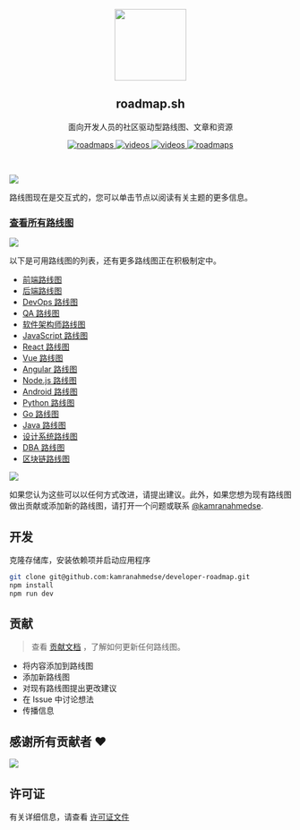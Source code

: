 <p align="center">
  <img src="public/brand.png" height="128">
  <h2 align="center">roadmap.sh</h2>
  <p align="center">面向开发人员的社区驱动型路线图、文章和资源<p>
  <p align="center">
    <a href="https://roadmap.sh/roadmaps">
    	<img src="https://img.shields.io/badge/-Roadmaps%20-0a0a0a.svg?style=flat&colorA=0a0a0a" alt="roadmaps" />
    </a>
    <a href="https://youtube.com/theroadmap?sub_confirmation=1">
    	<img src="https://img.shields.io/badge/-Videos-0a0a0a.svg?style=flat&colorA=0a0a0a" alt="videos" />
    </a>
    <a href="https://github.com/kamranahmedse/developer-roadmap/tree/0471d44c8fae58b6a36a7c57bba12253916d0249/translations">
    	<img src="https://img.shields.io/badge/-Translations-0a0a0a.svg?style=flat&colorA=0a0a0a" alt="videos" />
    </a>
    <a href="https://www.youtube.com/channel/UCA0H2KIWgWTwpTFjSxp0now?sub_confirmation=1">
    	<img src="https://img.shields.io/badge/%E2%9D%A4-YouTube%20Channel-0a0a0a.svg?style=flat&colorA=0a0a0a" alt="roadmaps" />
    </a>
  </p>
</p>

<br>

![](https://i.imgur.com/waxVImv.png)

路线图现在是交互式的，您可以单击节点以阅读有关主题的更多信息。

### [查看所有路线图](https://roadmap.sh)

![](https://i.imgur.com/waxVImv.png)

以下是可用路线图的列表，还有更多路线图正在积极制定中。

- [前端路线图](https://roadmap.sh/frontend)
- [后端路线图](https://roadmap.sh/backend)
- [DevOps 路线图](https://roadmap.sh/devops)
- [QA 路线图](https://roadmap.sh/qa)
- [软件架构师路线图](https://roadmap.sh/software-architect)
- [JavaScript 路线图](https://roadmap.sh/javascript)
- [React 路线图](https://roadmap.sh/react)
- [Vue 路线图](https://roadmap.sh/vue)
- [Angular 路线图](https://roadmap.sh/angular)
- [Node.js 路线图](https://roadmap.sh/nodejs)
- [Android 路线图](https://roadmap.sh/android)
- [Python 路线图](https://roadmap.sh/python)
- [Go 路线图](https://roadmap.sh/golang)
- [Java 路线图](https://roadmap.sh/java)
- [设计系统路线图](https://roadmap.sh/design-system)
- [DBA 路线图](https://roadmap.sh/postgresql-dba)
- [区块链路线图](https://roadmap.sh/blockchain)

![](https://i.imgur.com/waxVImv.png)

如果您认为这些可以以任何方式改进，请提出建议。此外，如果您想为现有路线图做出贡献或添加新的路线图，请打开一个问题或联系 [@kamranahmedse](https://twitter.com/kamranahmedse).

## 开发

克隆存储库，安装依赖项并启动应用程序

```bash
git clone git@github.com:kamranahmedse/developer-roadmap.git
npm install
npm run dev
```

## 贡献

> 查看 [贡献文档](./contributing.md) ，了解如何更新任何路线图。

- 将内容添加到路线图
- 添加新路线图
- 对现有路线图提出更改建议
- 在 Issue 中讨论想法
- 传播信息

## 感谢所有贡献者 ❤

 <a href = "https://github.com/kamranahmedse/developer-roadmap/graphs/contributors">
   <img src = "https://contrib.rocks/image?repo=kamranahmedse/developer-roadmap"/>
 </a>

## 许可证

有关详细信息，请查看 [许可证文件](./license) 
